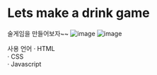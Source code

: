 # Lets make a drink game
술게임을 만들어보자~~
![image](https://user-images.githubusercontent.com/103891387/171328969-c6e5d7eb-b583-47f2-8fa4-59aa0b83ca33.png)
![image](https://user-images.githubusercontent.com/103891387/171329027-1060155b-f40b-46b8-b268-3e2107cb27a7.png)

사용 언어
· HTML <br>
· CSS <br>
· Javascript
